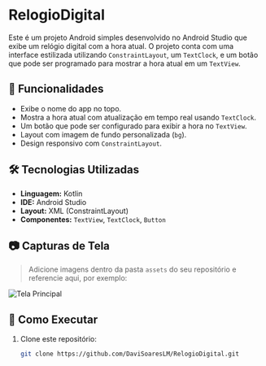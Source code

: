 # RelogioDigital

Este é um projeto Android simples desenvolvido no Android Studio que exibe um relógio digital com a hora atual. O projeto conta com uma interface estilizada utilizando `ConstraintLayout`, um `TextClock`, e um botão que pode ser programado para mostrar a hora atual em um `TextView`.

## 🎯 Funcionalidades

- Exibe o nome do app no topo.
- Mostra a hora atual com atualização em tempo real usando `TextClock`.
- Um botão que pode ser configurado para exibir a hora no `TextView`.
- Layout com imagem de fundo personalizada (`bg`).
- Design responsivo com `ConstraintLayout`.

## 🛠️ Tecnologias Utilizadas

- **Linguagem:** Kotlin
- **IDE:** Android Studio
- **Layout:** XML (ConstraintLayout)
- **Componentes:** `TextView`, `TextClock`, `Button`

## 📷 Capturas de Tela

> Adicione imagens dentro da pasta `assets` do seu repositório e referencie aqui, por exemplo:

![Tela Principal](assets/tela_principal.png)

## 🚀 Como Executar

1. Clone este repositório:
   ```bash
   git clone https://github.com/DaviSoaresLM/RelogioDigital.git
